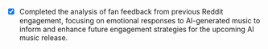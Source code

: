 - [x] Completed the analysis of fan feedback from previous Reddit engagement, focusing on emotional responses to AI-generated music to inform and enhance future engagement strategies for the upcoming AI music release.